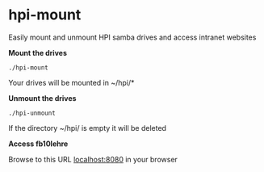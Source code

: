 hpi-mount
=========

Easily mount and unmount HPI samba drives and access intranet websites

**Mount the drives**
```
./hpi-mount
```
Your drives will be mounted in ~/hpi/*

**Unmount the drives**
```
./hpi-unmount
```
If the directory ~/hpi/ is empty it will be deleted

**Access fb10lehre**

Browse to this URL [localhost:8080](http://localhost:8080) in your browser
